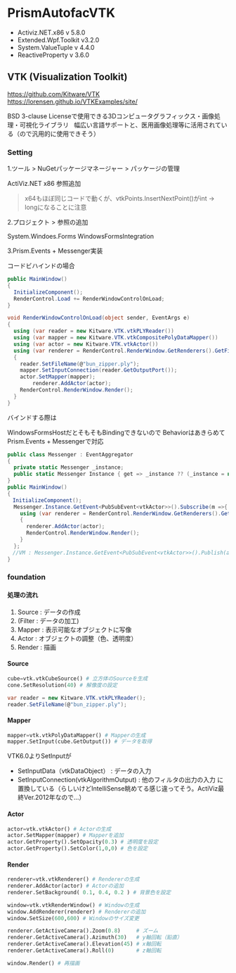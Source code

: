 # PrismAutofacVTK

- Activiz.NET.x86 v 5.8.0
- Extended.Wpf.Toolkit v3.2.0
- System.ValueTuple v 4.4.0
- ReactiveProperty v 3.6.0

## VTK (Visualization Toolkit)

https://github.com/Kitware/VTK  
https://lorensen.github.io/VTKExamples/site/

BSD 3-clause Licenseで使用できる3Dコンピュータグラフィックス・画像処理・可視化ライブラリ  
幅広い言語サポートと、医用画像処理等に活用されている（ので汎用的に使用できそう）

### Setting

1.ツール > NuGetパッケージマネージャー > パッケージの管理

ActiViz.NET x86 参照追加

> x64もほぼ同じコードで動くが、vtkPoints.InsertNextPoint()がint -> longになることに注意

2.プロジェクト > 参照の追加

System.Windoes.Forms
WindowsFormsIntegration

3.Prism.Events + Messenger実装

コードビハインドの場合

```C#
public MainWindow()
{
  InitializeComponent();
  RenderControl.Load += RenderWindowControlOnLoad;
}

void RenderWindowControlOnLoad(object sender, EventArgs e)
{
  using (var reader = new Kitware.VTK.vtkPLYReader())
  using (var mapper = new Kitware.VTK.vtkCompositePolyDataMapper())
  using (var actor = new Kitware.VTK.vtkActor())
  using (var renderer = RenderControl.RenderWindow.GetRenderers().GetFirstRenderer())
  {
    reader.SetFileName(@"bun_zipper.ply");
    mapper.SetInputConnection(reader.GetOutputPort());
    actor.SetMapper(mapper);
		renderer.AddActor(actor);
    RenderControl.RenderWindow.Render();
  }
}
```

バインドする際は

WindowsFormsHostだとそもそもBindingできないので
BehaviorはあきらめてPrism.Events + Messengerで対応

```C#
public class Messenger : EventAggregator
{
  private static Messenger _instance;
  public static Messenger Instance { get => _instance ?? (_instance = new Messenger()); }
}
public MainWindow()
{
　InitializeComponent();
  Messenger.Instance.GetEvent<PubSubEvent<vtkActor>>().Subscribe(m =>{
    using (var renderer = RenderControl.RenderWindow.GetRenderers().GetFirstRenderer())
    {
      renderer.AddActor(actor);
      RenderControl.RenderWindow.Render();
    }
  };
　//VM : Messenger.Instance.GetEvent<PubSubEvent<vtkActor>>().Publish(actor);
}
```

### foundation

#### 処理の流れ

1. Source : データの作成
1. (Filter : データの加工) 
1. Mapper : 表示可能なオブジェクトに写像
1. Actor : オブジェクトの調整（色、透明度）
1. Render : 描画

#### Source

```Python
cube=vtk.vtkCubeSource() # 立方体のSourceを生成
cone.SetResolution(40) # 解像度の設定
```

```C#
var reader = new Kitware.VTK.vtkPLYReader();
reader.SetFileName(@"bun_zipper.ply");
```

#### Mapper

```Python
mapper=vtk.vtkPolyDataMapper() # Mapperの生成
mapper.SetInput(cube.GetOutput()) # データを取得
```

VTK6.0よりSetInputが  
- SetInputData（vtkDataObject） : データの入力
- SetInputConnection(vtkAlgorithmOutput) : 他のフィルタの出力の入力
に置換している（らしいけどIntelliSense眺めてる感じ違ってそう。ActiViz最終Ver.2012年なので...）

#### Actor

```Python
actor=vtk.vtkActor() # Actorの生成
actor.SetMapper(mapper) # Mapperを追加
actor.GetProperty().SetOpacity(0.3) # 透明度を設定
actor.GetProperty().SetColor(1,0,0) # 色を設定
```

#### Render

```Python
renderer=vtk.vtkRenderer() # Rendererの生成
renderer.AddActor(actor) # Actorの追加
renderer.SetBackground( 0.1, 0.4, 0.2 ) # 背景色を設定

window=vtk.vtkRenderWindow() # Windowの生成
window.AddRenderer(renderer) # Rendererの追加
window.SetSize(600,600) # Windowのサイズ変更

renderer.GetActiveCamera().Zoom(0.8)     # ズーム
renderer.GetActiveCamera().Azimuth(30)   # y軸回転（鉛直）
renderer.GetActiveCamera().Elevation(45) # x軸回転
renderer.GetActiveCamera().Roll(0)       # z軸回転

window.Render() # 再描画
```

